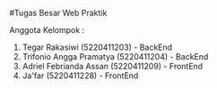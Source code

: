 #Tugas Besar Web Praktik

Anggota Kelompok :

1. Tegar Rakasiwi (5220411203) - BackEnd
2. Trifonio Angga Pramatya (5220411204) - BackEnd
3. Adriel Febrianda Assan (5220411209) - FrontEnd
4. Ja'far (5220411228) - FrontEnd
